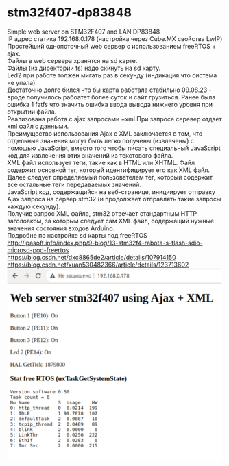 # stm32f407-dp83848 <br>
Simple web server on STM32F407 and LAN DP83848<br>
IP адрес статика 192.168.0.178 (настройка через Cube.MX свойства LwIP)<br>
Простейший однопоточный web сервер с использованием freeRTOS + ajax.<br>
Файлы в web сервера хранятся на sd карте.<br>
Файлы (из директории fs) надо скинуть на sd карту.<br>
Led2 при работе толжен мигать раз в секунду (индикация что система не упала).<br>
Достаточно долго бился что бы карта работала стабильно 09.08.23 - вроде получилось рабоатет более суток и сайт грузиться.
Ранее была ошибка 1 fatfs что значить ошибка ввода вывода нижнего уровня при открытии файла.<br>
Реализована работа с ajax запросами +xml.При запросе серевер отдает xml файл с данными.<br>
Преимущество использования Ajax с XML заключается в том, что отдельные значения могут быть легко получены (извлечены) с
помощью JavaScript, вместо того чтобы писать специальный JavaScript код для извлечения этих значений из текстового файла.<br>
XML файл использует теги, такие как в HTML или XHTML. Файл содержит основной тег, который идентифицирует его как XML файл.
Далее следует определяемый пользователем тег, который содержит все остальные теги передаваемых значений.<br>
JavaScript код, содержащийся на веб-странице, инициирует отправку Ajax запроса на сервер stm32 (и продолжает отправлять такие запросы каждую секунду).<br>
Получив запрос XML файла, stm32 отвечает стандартным HTTP заголовком, за которым следует сам XML файл, содержащий нужные значения состояния входов Arduino.<br>
Подробне по настройке sd карты под freeRTOS <br>
http://ipasoft.info/index.php/9-blog/13-stm32f4-rabota-s-flash-sdio-microsd-pod-freertos <br>
https://blog.csdn.net/dxc8865de2/article/details/107914150 <br>
https://blog.csdn.net/xuan530482366/article/details/123713602 <br>
<img src="https://github.com/pav2000/stm32f407-dp83848/blob/master/board/web04.jpg" width="500" /> <br>  
<br>


